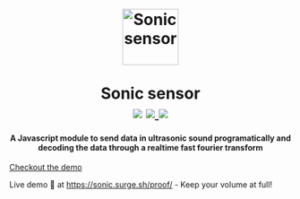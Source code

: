 
<h1 align="center">
  <br>
  <img src="https://image.flaticon.com/icons/svg/880/880910.svg" alt="Sonic sensor" width="100">
  <br>
  <br>
  <span>Sonic sensor</span>
  <br>
  <img src="https://img.shields.io/npm/l/stegcloak?style=plastic" />
  <a href="https://www.npmjs.com/package/stegcloak"> <img src="https://img.shields.io/npm/v/stegcloak?style=plastic" /> </a>
  <img src="https://img.shields.io/badge/code_style-standard-brightgreen.svg" />
  <br>
</h1>
<h4 align="center">A Javascript module to send data in ultrasonic sound programatically and decoding the data through a realtime fast fourier transform
</h4>

<a href='https://res.cloudinary.com/dqmbs2chk/video/upload/v1598886336/demo_obb9eg.mp4'> Checkout the demo </a>

Live demo 🚀 at https://sonic.surge.sh/proof/ - Keep your volume at full!

